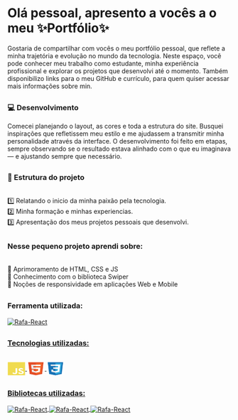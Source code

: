 <h1>Olá pessoal, apresento a vocês a <b> o meu ✨Portfólio✨ </b> </h1>

Gostaria de compartilhar com vocês o meu portfólio pessoal, que reflete a minha trajetória e evolução no mundo da tecnologia. Neste espaço, você pode conhecer meu trabalho como estudante, minha experiência profissional e explorar os projetos que desenvolvi até o momento.
Também disponibilizo links para o meu GitHub e currículo, para quem quiser acessar mais informações sobre min.

##
<h3> 💻 Desenvolvimento </h3>
 Comecei planejando o layout, as cores e toda a estrutura do site. Busquei inspirações que refletissem meu estilo e me ajudassem a transmitir minha personalidade através da interface. O desenvolvimento foi feito em etapas, sempre observando se o resultado estava alinhado com o que eu imaginava — e ajustando sempre que necessário.

##
<h3> 📂 Estrutura do projeto  </h3>
<br>1️⃣ Relatando o inicio da minha paixão pela tecnologia.
<br>2️⃣ Minha formação e minhas experiencias. 
<br>3️⃣ Apresentação dos meus projetos pessoais que desenvolvi.

##
<h3>Nesse pequeno projeto aprendi sobre: </h3>
 <br>📌 Aprimoramento de HTML, CSS e JS
 <br>📌 Conhecimento com o biblioteca Swiper
 <br>📌 Noções de responsividade em aplicações Web e Mobile
 
##
<h3>Ferramenta utilizada:</h3>
<div>
  <a href="https://code.visualstudio.com">
    <img align="center" alt="Rafa-React" height="30" width="37" src="https://img.icons8.com/?size=48&id=9OGIyU8hrxW5&format=png">
</div>

##
<h3>Tecnologias utilizadas:</h3>
<div style="display: inline_block"><br>
  <img align="center" alt="Rafa-Js" height="30" width="40" src="https://raw.githubusercontent.com/devicons/devicon/master/icons/javascript/javascript-plain.svg">
  <img align="center" alt="Rafa-HTML" height="30" width="40" src="https://raw.githubusercontent.com/devicons/devicon/master/icons/html5/html5-original.svg">
  <img align="center" alt="Rafa-CSS" height="30" width="40" src="https://raw.githubusercontent.com/devicons/devicon/master/icons/css3/css3-original.svg">
</div>

##
<h3>Bibliotecas utilizadas:</h3>
<div>
  <a href="https://swiperjs.com/">
    <img align="center" alt="Rafa-React" height="30" width="30" src="https://encrypted-tbn0.gstatic.com/images?q=tbn:ANd9GcT0-CRc076ULbJudSGmKNJI5WGK_BgXpVAEWg&s">
</a>
<a href="https://fontawesome.com/">
    <img align="center" alt="Rafa-React" height="30" width="30" src="https://encrypted-tbn0.gstatic.com/images?q=tbn:ANd9GcR1v6TMElRDdDqPYcrbQVOFSGiaFnXRDIZF9Q&s">
</a>
<a href="https://fonts.google.com/">
    <img align="center" alt="Rafa-React" height="30" width="30" src="https://encrypted-tbn0.gstatic.com/images?q=tbn:ANd9GcSUP5DizHClmiEANb7443enra5h_mzpCzC_tQ&s">
</a>

</div>
